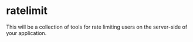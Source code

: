 # ratelimit

This will be a collection of tools for rate limiting users on the server-side of your application.
